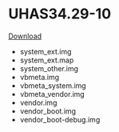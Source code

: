 # UHAS34.29-10
[Download](https://github.com/moto-penangf/android_dump/releases/tag/UHAS34.29-10)
- system_ext.img
- system_ext.map
- system_other.img
- vbmeta.img
- vbmeta_system.img
- vbmeta_vendor.img
- vendor.img
- vendor_boot.img
- vendor_boot-debug.img
